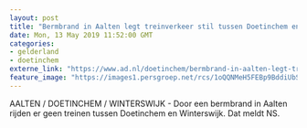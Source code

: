 ```yaml
---
layout: post
title: "Bermbrand in Aalten legt treinverkeer stil tussen Doetinchem en Winterswijk"
date: Mon, 13 May 2019 11:52:00 GMT
categories: 
- gelderland 
- doetinchem 
externe_link: "https://www.ad.nl/doetinchem/bermbrand-in-aalten-legt-treinverkeer-stil-tussen-doetinchem-en-winterswijk~ad63236d/"
feature_image: "https://images1.persgroep.net/rcs/1oQQNMeH5FEBp9BddiUbSjeIFi8/diocontent/148230487/_fitwidth/400/?appId=21791a8992982cd8da851550a453bd7f&quality=0.7"
---
```


AALTEN / DOETINCHEM / WINTERSWIJK - Door een bermbrand in Aalten rijden er geen treinen tussen Doetinchem en Winterswijk. Dat meldt NS.
